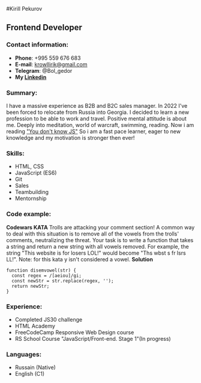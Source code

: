 #Kirill Pekurov

## Frontend Developer

### Contact information:
- **Phone**: +995 559 676 683
- **E-mail**: krowllirik@gmail.com
- **Telegram**: @Bol_gedor
- **My [Linkedin](https://www.linkedin.com/in/kirill-pekurov-190526241/)**

### Summary: 
I have a massive experience as B2B and B2C sales manager. 
In 2022 I've been forced to relocate from Russia into Georgia.
I decided to learn a new profession to be able to work and travel.
Positive mental attitude is about me. Deeply into meditation, world of warcraft, swimming, reading.
Now i am reading ["You don't know JS"](https://github.com/getify/You-Dont-Know-JS)
So i am a fast pace learner, eager to new knowledge and my motivation is stronger then ever! 

### Skills: 
- HTML, CSS
- JavaScript (ES6)
- Git 
- Sales
- Teambuilding 
- Mentornship 

### Code example: 
**Codewars KATA**
Trolls are attacking your comment section!
A common way to deal with this situation is to remove all of the vowels from the trolls' comments, neutralizing the threat.
Your task is to write a function that takes a string and return a new string with all vowels removed.
For example, the string "This website is for losers LOL!" would become "Ths wbst s fr lsrs LL!".
Note: for this kata y isn't considered a vowel.
**Solution**
```
function disemvowel(str) {
  const regex = /[aeiou]/gi;
  const newStr = str.replace(regex, '');
  return newStr;
}
```

### Experience: 
- Completed JS30 challenge 
- HTML Academy 
- FreeCodeCamp Responsive Web Design course 
- RS School Course "JavaScript/Front-end. Stage 1"(In progress)

### Languages: 
- Russain (Native)
- English (C1)
